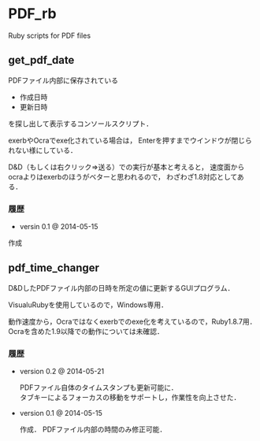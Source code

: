 PDF_rb
======

Ruby scripts for PDF files



get_pdf_date
------------

PDFファイル内部に保存されている
* 作成日時
* 更新日時

を探し出して表示するコンソールスクリプト．

exerbやOcraでexe化されている場合は，
Enterを押すまでウインドウが閉じられない様にしている．

D&D（もしくは右クリック⇒送る）での実行が基本と考えると，
速度面からocraよりはexerbのほうがベターと思われるので，
わざわざ1.8対応としてある．

### 履歴
* versin 0.1 @ 2014-05-15

 作成


pdf_time_changer
----------------

D&DしたPDFファイル内部の日時を所定の値に更新するGUIプログラム．

VisualuRubyを使用しているので，Windows専用．

動作速度から，Ocraではなくexerbでのexe化を考えているので，Ruby1.8.7用．  
Ocraを含めた1.9以降での動作については未確認．

### 履歴
* version 0.2 @ 2014-05-21

  PDFファイル自体のタイムスタンプも更新可能に．  
  タブキーによるフォーカスの移動をサポートし，作業性を向上させた．
* version 0.1 @ 2014-05-15

  作成．
  PDFファイル内部の時間のみ修正可能．



